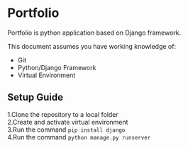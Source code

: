 # Portfolio
Portfolio is python application based on Django 
framework.

This document assumes you have working knowledge of:

* Git
* Python/Django Framework
* Virtual Environment

## Setup Guide   

1.Clone the repository to a local folder  
2.Create and activate virtual environment  
3.Run the command `pip install django`  
4.Run the command `python manage.py runserver`

